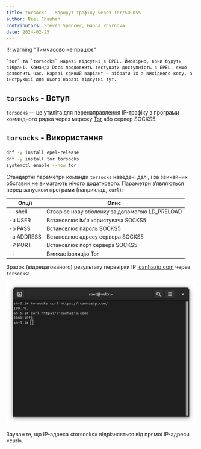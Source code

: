 ```yaml
---
title: torsocks - Маршрут трафіку через Tor/SOCKS5
author: Neel Chauhan
contributors: Steven Spencer, Ganna Zhyrnova
date: 2024-02-25
---
```


!!! warning "Тимчасово не працює"

```
`tor` та `torsocks` наразі відсутні в EPEL. Ймовірно, вони будуть зібрані. Команда Docs продовжить тестувати доступність в EPEL, якщо дозволить час. Наразі єдиний варіант — зібрати їх з вихідного коду, а інструкції для цього наразі відсутні тут.
```

## `torsocks` - Вступ

`torsocks` — це утиліта для перенаправлення IP-трафіку з програми командного рядка через мережу [Tor](https://www.torproject.org/) або сервер SOCKS5.

## `torsocks` - Використання

```bash
dnf -y install epel-release
dnf -y install tor torsocks
systemctl enable --now tor
```

Стандартні параметри команди `torsocks` наведені далі, і за звичайних обставин не вимагають нічого додаткового. Параметри з’являються перед запуском програми (наприклад, `curl`):

| Опції      | Опис                                                                 |
| ---------- | -------------------------------------------------------------------- |
| --shell    | Створює нову оболонку за допомогою LD\_PRELOAD |
| -u USER    | Встановлює ім'я користувача SOCKS5                                   |
| -p PASS    | Встановлює пароль SOCKS5                                             |
| -a ADDRESS | Встановлює адресу сервера SOCKS5                                     |
| -P PORT    | Встановлює порт сервера SOCKS5                                       |
| -i         | Вмикає ізоляцію Tor                                                  |

Зразок (відредагованого) результату перевірки IP [icanhazip.com](https://icanhazip.com/) через `torsocks`:

![torsocks output](./images/torsocks.png)

Зауважте, що IP-адреса «torsocks» відрізняється від прямої IP-адреси «curl».
